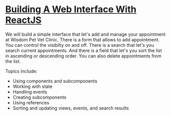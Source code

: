# [Building A Web Interface With ReactJS](https://www.lynda.com/React-js-tutorials/Building-Web-Interface-React-js/495271-2.html)

We will build a simple interface that let's add and manage your appointment at Wisdom Pet Vet Clinic. There is a form that allows to add appointment. You can control the visibilty on and off. There is a search that let's you search current appointments. And there is a field that let's you sort the list in ascending or descending order. You can also delete appointments from the list.

Topics include:
- Using components and subcomponents
- Working with state
- Handling events
- Creating subcomponents
- Using references
- Sorting and updating views, events, and search results
